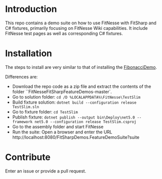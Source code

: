 # Introduction 
This repo contains a demo suite on how to use FitNesse with FitSharp and C# fixtures, primarily focusing on FitNesse Wiki capabilities. 
It include FitNesse test pages as well as corresponding C# fixtures.

# Installation
The steps to install are very similar to that of installing the [FibonacciDemo](../../../FitNesseFitSharpFibonacciDemo).

Differences are:
* Download the repo code as a zip file and extract the contents of the folder ``FitNesseFitSharpFeatureDemos-master`. 
* Go to solution folder: `cd /D %LOCALAPPDATA%\FitNesse\TestSlim`
* Build fixture solution: `dotnet build --configuration release TestSlim.sln`
* Go to fixture folder: `cd TestSlim`
* Publish fixture: `dotnet publish --output bin\Deploy\net5.0 --framework net5.0 --configuration release TestSlim.csproj`
* Go to the assembly folder and start FitNesse
* Run the suite: Open a browser and enter the URL http://localhost:8080/FitSharpDemos.FeatureDemoSuite?suite

# Contribute
Enter an issue or provide a pull request. 
